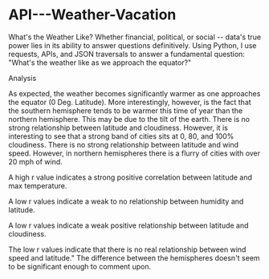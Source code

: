 # API---Weather-Vacation
What's the Weather Like?
Whether financial, political, or social -- data's true power lies in its ability to answer questions definitively. Using Python, I use requests, APIs, and JSON traversals to answer a fundamental question: "What's the weather like as we approach the equator?"

Analysis

As expected, the weather becomes significantly warmer as one approaches the equator (0 Deg. Latitude). More interestingly, however, is the fact that the southern hemisphere tends to be warmer this time of year than the northern hemisphere. This may be due to the tilt of the earth.
There is no strong relationship between latitude and cloudiness. However, it is interesting to see that a strong band of cities sits at 0, 80, and 100% cloudiness.
There is no strong relationship between latitude and wind speed. However, in northern hemispheres there is a flurry of cities with over 20 mph of wind.

A high r value indicates a strong positive correlation between latitude and max temperature.

A low r values indicate a weak to no relationship between humidity and latitude.

A low r values indicate a weak positive relationship between latitude and cloudiness.

The low r values indicate that there is no real relationship between wind speed and latitude." The difference between the hemispheres doesn't seem to be significant enough to comment upon.
